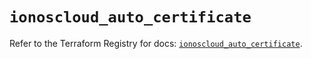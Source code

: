 # `ionoscloud_auto_certificate`

Refer to the Terraform Registry for docs: [`ionoscloud_auto_certificate`](https://registry.terraform.io/providers/ionos-cloud/ionoscloud/6.7.3/docs/resources/auto_certificate).
